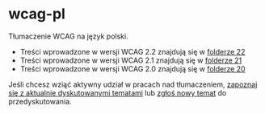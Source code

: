 # wcag-pl

Tłumaczenie WCAG na język polski.

- Treści wprowadzone w wersji WCAG 2.2 znajdują się w [folderze 22](https://github.com/rotnicki/wcag-pl/tree/master/22)
- Treści wprowadzone w wersji WCAG 2.1 znajdują się w [folderze 21](https://github.com/rotnicki/wcag-pl/tree/master/21)
- Treści wprowadzone w wersji WCAG 2.0 znajdują się w [folderze 20](https://github.com/rotnicki/wcag-pl/tree/master/20)

Jeśli chcesz wziąć aktywny udział w pracach nad tłumaczeniem, [zapoznaj się z aktualnie dyskutowanymi tematami](https://github.com/rotnicki/wcag-pl/issues) lub [zgłoś nowy temat](https://github.com/rotnicki/wcag-pl/issues/new) do przedyskutowania.
